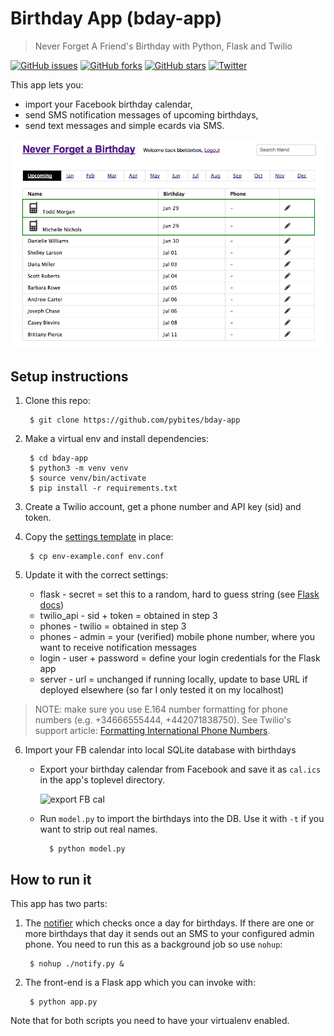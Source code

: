 # Birthday App (bday-app)
> Never Forget A Friend's Birthday with Python, Flask and Twilio

[![GitHub issues][git-issues-image]][git-issues-url]
[![GitHub forks][git-forks-image]][git-forks-url]
[![GitHub stars][git-stars-image]][git-stars-url]
[![Twitter][twitter-image]][twitter-url]

This app lets you:

- import your Facebook birthday calendar,
- send SMS notification messages of upcoming birthdays,
- send text messages and simple ecards via SMS.

![app-printscreen](app-printscreen.png)

## Setup instructions

1. Clone this repo:

		$ git clone https://github.com/pybites/bday-app

2. Make a virtual env and install dependencies:

		$ cd bday-app
		$ python3 -m venv venv
		$ source venv/bin/activate
		$ pip install -r requirements.txt

3. Create a Twilio account, get a phone number and API key (sid) and token.

4. Copy the [settings template](https://github.com/pybites/bday-app/blob/master/env-example.conf) in place:

		$ cp env-example.conf env.conf

5. Update it with the correct settings:

	* flask - secret = set this to a random, hard to guess string (see [Flask docs](http://flask.pocoo.org/docs/0.12/quickstart/))
	* twilio_api - sid + token = obtained in step 3
	* phones - twilio = obtained in step 3
	* phones - admin = your (verified) mobile phone number, where you want to receive notification messages
	* login - user + password = define your login credentials for the Flask app
	* server - url = unchanged if running locally, update to base URL if deployed elsewhere (so far I only tested it on my localhost)

> NOTE: make sure you use E.164 number formatting for phone numbers (e.g. +34666555444, +442071838750). See Twilio's support article: [Formatting International Phone Numbers](https://support.twilio.com/hc/en-us/articles/223183008-Formatting-International-Phone-Numbers).

6. Import your FB calendar into local SQLite database with birthdays

	- Export your birthday calendar from Facebook and save it as `cal.ics` in the app's toplevel directory.

		![export FB cal](http://projects.bobbelderbos.com/twilio/import_birthdays.gif)

	- Run `model.py` to import the birthdays into the DB. Use it with `-t` if you want to strip out real names.

			$ python model.py

## How to run it

This app has two parts:

1. The [notifier](https://github.com/pybites/bday-app/blob/master/notify.py) which checks once a day for birthdays. If there are one or more birthdays that day it sends out an SMS to your configured admin phone. You need to run this as a background job so use `nohup`:

		$ nohup ./notify.py &

2. The front-end is a Flask app which you can invoke with:

		$ python app.py

Note that for both scripts you need to have your virtualenv enabled.


[git-issues-image]: https://img.shields.io/github/issues/pybites/bday-app.svg
[git-issues-url]: https://github.com/pybites/bday-app/issues
[git-forks-image]: https://img.shields.io/github/forks/pybites/bday-app.svg
[git-forks-url]: https://github.com/pybites/bday-app/network
[git-stars-image]: https://img.shields.io/github/stars/pybites/bday-app.svg
[git-stars-url]: https://github.com/pybites/bday-app/stargazers
[twitter-image]: https://img.shields.io/twitter/url/https/github.com/pybites/bday-app.svg?style=social
[twitter-url]: https://twitter.com/intent/tweet?text=Wow:&url=%5Bobject%20Object%5D
